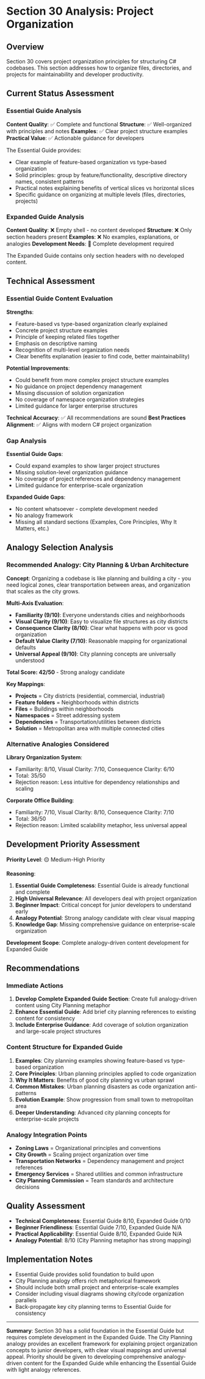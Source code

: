 # Section 30 Analysis: Project Organization

## Overview
Section 30 covers project organization principles for structuring C# codebases. This section addresses how to organize files, directories, and projects for maintainability and developer productivity.

## Current Status Assessment

### Essential Guide Analysis
**Content Quality**: ✅ Complete and functional
**Structure**: ✅ Well-organized with principles and notes
**Examples**: ✅ Clear project structure examples
**Practical Value**: ✅ Actionable guidance for developers

The Essential Guide provides:
- Clear example of feature-based organization vs type-based organization
- Solid principles: group by feature/functionality, descriptive directory names, consistent patterns
- Practical notes explaining benefits of vertical slices vs horizontal slices
- Specific guidance on organizing at multiple levels (files, directories, projects)

### Expanded Guide Analysis
**Content Quality**: ❌ Empty shell - no content developed
**Structure**: ❌ Only section headers present
**Examples**: ❌ No examples, explanations, or analogies
**Development Needs**: 🔴 Complete development required

The Expanded Guide contains only section headers with no developed content.

## Technical Assessment

### Essential Guide Content Evaluation
**Strengths**:
- Feature-based vs type-based organization clearly explained
- Concrete project structure examples
- Principle of keeping related files together
- Emphasis on descriptive naming
- Recognition of multi-level organization needs
- Clear benefits explanation (easier to find code, better maintainability)

**Potential Improvements**:
- Could benefit from more complex project structure examples
- No guidance on project dependency management
- Missing discussion of solution organization
- No coverage of namespace organization strategies
- Limited guidance for larger enterprise structures

**Technical Accuracy**: ✅ All recommendations are sound
**Best Practices Alignment**: ✅ Aligns with modern C# project organization

### Gap Analysis
**Essential Guide Gaps**:
- Could expand examples to show larger project structures
- Missing solution-level organization guidance
- No coverage of project references and dependency management
- Limited guidance for enterprise-scale organization

**Expanded Guide Gaps**:
- No content whatsoever - complete development needed
- No analogy framework
- Missing all standard sections (Examples, Core Principles, Why It Matters, etc.)

## Analogy Selection Analysis

### Recommended Analogy: City Planning & Urban Architecture

**Concept**: Organizing a codebase is like planning and building a city - you need logical zones, clear transportation between areas, and organization that scales as the city grows.

**Multi-Axis Evaluation**:
- **Familiarity (9/10)**: Everyone understands cities and neighborhoods
- **Visual Clarity (9/10)**: Easy to visualize file structures as city districts
- **Consequence Clarity (8/10)**: Clear what happens with poor vs good organization
- **Default Value Clarity (7/10)**: Reasonable mapping for organizational defaults
- **Universal Appeal (9/10)**: City planning concepts are universally understood

**Total Score: 42/50** - Strong analogy candidate

**Key Mappings**:
- **Projects** = City districts (residential, commercial, industrial)
- **Feature folders** = Neighborhoods within districts
- **Files** = Buildings within neighborhoods
- **Namespaces** = Street addressing system
- **Dependencies** = Transportation/utilities between districts
- **Solution** = Metropolitan area with multiple connected cities

### Alternative Analogies Considered

**Library Organization System**:
- Familiarity: 8/10, Visual Clarity: 7/10, Consequence Clarity: 6/10
- Total: 35/50
- Rejection reason: Less intuitive for dependency relationships and scaling

**Corporate Office Building**:
- Familiarity: 7/10, Visual Clarity: 8/10, Consequence Clarity: 7/10
- Total: 36/50
- Rejection reason: Limited scalability metaphor, less universal appeal

## Development Priority Assessment

**Priority Level**: 🟡 Medium-High Priority

**Reasoning**:
1. **Essential Guide Completeness**: Essential Guide is already functional and complete
2. **High Universal Relevance**: All developers deal with project organization
3. **Beginner Impact**: Critical concept for junior developers to understand early
4. **Analogy Potential**: Strong analogy candidate with clear visual mapping
5. **Knowledge Gap**: Missing comprehensive guidance on enterprise-scale organization

**Development Scope**: Complete analogy-driven content development for Expanded Guide

## Recommendations

### Immediate Actions
1. **Develop Complete Expanded Guide Section**: Create full analogy-driven content using City Planning metaphor
2. **Enhance Essential Guide**: Add brief city planning references to existing content for consistency
3. **Include Enterprise Guidance**: Add coverage of solution organization and large-scale project structures

### Content Structure for Expanded Guide
1. **Examples**: City planning examples showing feature-based vs type-based organization
2. **Core Principles**: Urban planning principles applied to code organization
3. **Why It Matters**: Benefits of good city planning vs urban sprawl
4. **Common Mistakes**: Urban planning disasters as code organization anti-patterns
5. **Evolution Example**: Show progression from small town to metropolitan area
6. **Deeper Understanding**: Advanced city planning concepts for enterprise-scale projects

### Analogy Integration Points
- **Zoning Laws** = Organizational principles and conventions
- **City Growth** = Scaling project organization over time
- **Transportation Networks** = Dependency management and project references
- **Emergency Services** = Shared utilities and common infrastructure
- **City Planning Commission** = Team standards and architecture decisions

## Quality Assessment
- **Technical Completeness**: Essential Guide 8/10, Expanded Guide 0/10
- **Beginner Friendliness**: Essential Guide 7/10, Expanded Guide N/A
- **Practical Applicability**: Essential Guide 8/10, Expanded Guide N/A
- **Analogy Potential**: 8/10 (City Planning metaphor has strong mapping)

## Implementation Notes
- Essential Guide provides solid foundation to build upon
- City Planning analogy offers rich metaphorical framework
- Should include both small project and enterprise-scale examples
- Consider including visual diagrams showing city/code organization parallels
- Back-propagate key city planning terms to Essential Guide for consistency

---

**Summary**: Section 30 has a solid foundation in the Essential Guide but requires complete development in the Expanded Guide. The City Planning analogy provides an excellent framework for explaining project organization concepts to junior developers, with clear visual mappings and universal appeal. Priority should be given to developing comprehensive analogy-driven content for the Expanded Guide while enhancing the Essential Guide with light analogy references.